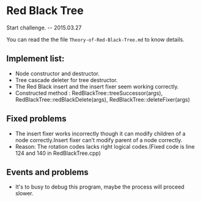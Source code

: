 # Red Black Tree

Start challenge. -- 2015.03.27

You can read the the file `Theory-of-Red-Black-Tree.md` to know details.

## Implement list:
+ Node constructor and destructor.
+ Tree cascade deleter for tree destructor.
+ The Red Black insert and the insert fixer seem working correctly.
+ Constructed method : RedBlackTree::treeSuccessor(args),  RedBlackTree::redBlackDelete(args),  RedBlackTree::deleteFixer(args)

## Fixed problems
+ The insert fixer works incorrectly though it can modify children of a node correctly.Insert fixer can't modify parent of a node correctly.
+ Reason: The rotation codes lacks right logical codes.(Fixed code is line 124 and 140 in RedBlackTree.cpp)

## Events and problems
+ It's to busy to debug this program, maybe the process will proceed slower.
